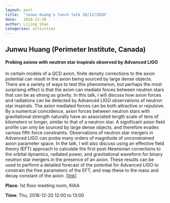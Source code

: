 ```yaml
---
layout: post
title:  "Junwu Huang's lunch talk 20/12/2018"
date:   2018-12-20
author: Lijing Shao
categories: activities
---
```


## Junwu Huang (Perimeter Institute, Canada)

#### Probing axions with neutron star inspirals observed by Advanced LIGO

In certain models of a QCD axion, finite density corrections to the axion
potential can result in the axion being sourced by large dense objects. There
are a variety of ways to test this phenomenon, but perhaps the most surprising
effect is that the axion can mediate forces between neutron stars that can be
as strong as gravity. In this talk, I will discuss how axion forces and
radiations can be detected by Advanced LIGO observations of neutron star
inspirals. The axion mediated forces can be both attractive or repulsive. By a
numerical coincidence, axion forces between neutron stars with gravitational
strength naturally have an associated length scale of tens of kilometers or
longer, similar to that of a neutron star. A significant axion field profile
can only be sourced by large dense objects, and therefore evades various fifth
force constraints. Observations of neutron star mergers in Advanced LIGO can
probe many orders of magnitude of unconstrained axion parameter space. In the
talk, I will also discuss using an effective field theory (EFT) approach to
calculate the first post-Newtonian corrections to the orbital dynamics,
radiated power, and gravitational waveform for binary neutron star mergers in
the presence of an axion. These results can be used to perform a detailed
forecast of the potential for Advanced LIGO to constrain the free parameters of
the EFT, and map these to the mass and decay constant of the axion.
[[link](http://kiaa.pku.edu.cn/lunchtalks/2018octmon-2)]

**Place**: 1st floor meeting room, KIAA

**Time**: Thu, 2018-12-20 12:00 to 13:00
